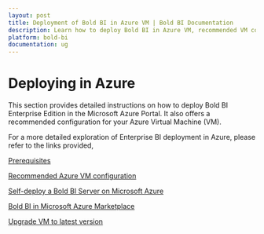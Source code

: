 ```yaml
---
layout: post
title: Deployment of Bold BI in Azure VM | Bold BI Documentation
description: Learn how to deploy Bold BI in Azure VM, recommended VM configuration and deploy from VM image in Azure Marketplace.
platform: bold-bi
documentation: ug
---
```


# Deploying in Azure

This section provides detailed instructions on how to deploy Bold BI Enterprise Edition in the Microsoft Azure Portal. It also offers a recommended configuration for your Azure Virtual Machine (VM).

For a more detailed exploration of Enterprise BI deployment in Azure, please refer to the links provided,

[Prerequisites](/deploying-bold-bi/deploying-in-azure/prerequisites-azure-vm/)

[Recommended Azure VM configuration](/deploying-bold-bi/deploying-in-azure/vm-configuration/)

[Self-deploy a Bold BI Server on Microsoft Azure](/deploying-bold-bi/deploying-in-azure/self-deploy-azure-vm/)

[Bold BI in Microsoft Azure Marketplace](/deploying-bold-bi/deploying-in-azure/new-azure-vm/)

[Upgrade VM to latest version](/deploying-bold-bi/deploying-in-azure/update-azure-vm/)